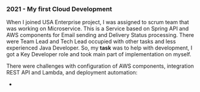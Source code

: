 ### 2021 - My first Cloud Development

When I joined USA Enterprise project, I was assigned to scrum team that was working on Microservice.
This is a Service based on Spring API and AWS components for Email sending and Delivery Status processing.
There were Team Lead and Tech Lead occupied with other tasks and less experienced Java Developer. 
So, my **task** was to help with development, I got a Key Developer role and took main part of implementation on myself.

There were challenges with configuration of AWS components, integration REST API and Lambda, and deployment automation:

- 
